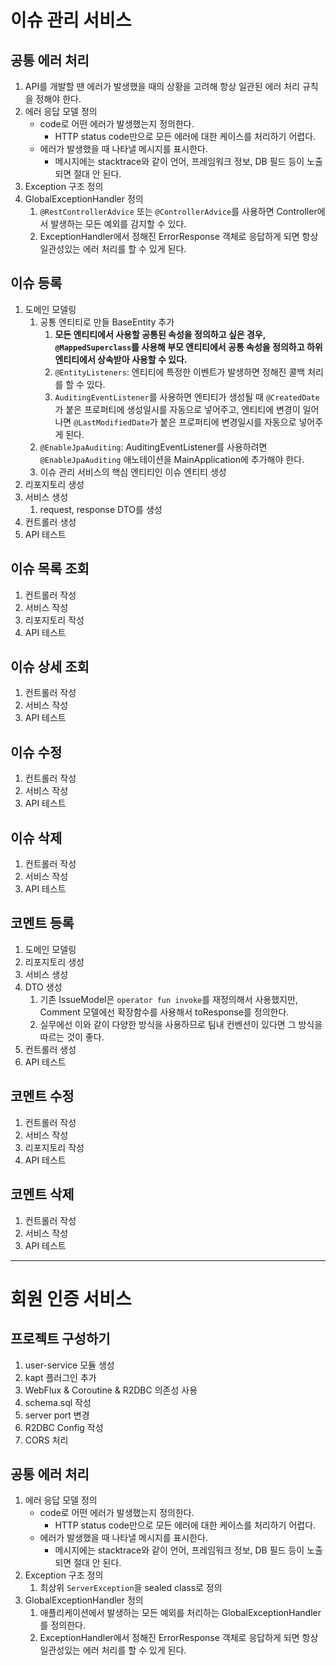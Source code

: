 # 이슈 관리 서비스

## 공통 에러 처리

1. API를 개발할 땐 에러가 발생했을 때의 상황을 고려해 항상 일관된 에러 처리 규칙을 정해야 한다.
2. 에러 응답 모델 정의
    - code로 어떤 에러가 발생했는지 정의한다.
        - HTTP status code만으로 모든 에러에 대한 케이스를 처리하기 어렵다.
    - 에러가 발생했을 때 나타낼 메시지를 표시한다.
        - 메시지에는 stacktrace와 같이 언어, 프레임워크 정보, DB 필드 등이 노출되면 절대 안 된다.
3. Exception 구조 정의
4. GlobalExceptionHandler 정의
    1. `@RestControllerAdvice` 또는 `@ControllerAdvice`를 사용하면 Controller에서 발생하는 모든 예외를 감지할 수 있다.
    2. ExceptionHandler에서 정해진 ErrorResponse 객체로 응답하게 되면 항상 일관성있는 에러 처리를 할 수 있게 된다.

## 이슈 등록

1. 도메인 모델링
   1. 공통 엔티티로 만들 BaseEntity 추가
      1. **모든 엔티티에서 사용할 공통된 속성을 정의하고 싶은 경우, `@MappedSuperclass`를 사용해 부모 엔티티에서 공통 속성을 정의하고 하위 엔티티에서 상속받아 사용할 수 있다.**
      2. `@EntityListeners`: 엔티티에 특정한 이벤트가 발생하면 정해진 콜백 처리를 할 수 있다.
      3. `AuditingEventListener`를 사용하면 엔티티가 생성될 때 `@CreatedDate`가 붙은 프로퍼티에 생성일시를 자동으로 넣어주고, 엔티티에 변경이 일어나면 `@LastModifiedDate`가 붙은 프로퍼티에 변경일시를 자동으로 넣어주게 된다.
   2. `@EnableJpaAuditing`: AuditingEventListener를 사용하려면 `@EnableJpaAuditing` 애노테이션을 MainApplication에 추가해야 한다.
   3. 이슈 관리 서비스의 핵심 엔티티인 이슈 엔티티 생성
2. 리포지토리 생성
3. 서비스 생성
   1. request, response DTO를 생성
4. 컨트롤러 생성
5. API 테스트

## 이슈 목록 조회

1. 컨트롤러 작성
2. 서비스 작성
3. 리포지토리 작성
4. API 테스트

## 이슈 상세 조회

1. 컨트롤러 작성
2. 서비스 작성
3. API 테스트

## 이슈 수정

1. 컨트롤러 작성
2. 서비스 작성
3. API 테스트

## 이슈 삭제

1. 컨트롤러 작성
2. 서비스 작성
3. API 테스트

## 코멘트 등록

1. 도메인 모델링
2. 리포지토리 생성
3. 서비스 생성
4. DTO 생성
   1. 기존 IssueModel은 `operator fun invoke`를 재정의해서 사용했지만, Comment 모델에선 확장함수를 사용해서 toResponse를 정의한다.
   2. 실무에선 이와 같이 다양한 방식을 사용하므로 팀내 컨벤션이 있다면 그 방식을 따르는 것이 좋다.
5. 컨트롤러 생성
6. API 테스트

## 코멘트 수정

1. 컨트롤러 작성
2. 서비스 작성
3. 리포지토리 작성
4. API 테스트

## 코멘트 삭제

1. 컨트롤러 작성
2. 서비스 작성
3. API 테스트

---

# 회원 인증 서비스

## 프로젝트 구성하기

1. user-service 모듈 생성
2. kapt 플러그인 추가
3. WebFlux & Coroutine & R2DBC 의존성 사용
4. schema.sql 작성
5. server port 변경
6. R2DBC Config 작성
7. CORS 처리

## 공통 에러 처리

1. 에러 응답 모델 정의
   - code로 어떤 에러가 발생했는지 정의한다.
      - HTTP status code만으로 모든 에러에 대한 케이스를 처리하기 어렵다.
   - 에러가 발생했을 때 나타낼 메시지를 표시한다.
      - 메시지에는 stacktrace와 같이 언어, 프레임워크 정보, DB 필드 등이 노출되면 절대 안 된다.
2. Exception 구조 정의
   1. 최상위 `ServerException`을 sealed class로 정의
3. GlobalExceptionHandler 정의
   1. 애플리케이션에서 발생하는 모든 예외를 처리하는 GlobalExceptionHandler를 정의한다.
   2. ExceptionHandler에서 정해진 ErrorResponse 객체로 응답하게 되면 항상 일관성있는 에러 처리를 할 수 있게 된다.
